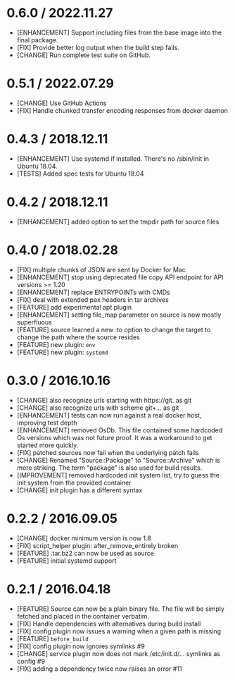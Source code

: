 # 0.6.0 / 2022.11.27
* [ENHANCEMENT] Support including files from the base image into the
  final package.
* [FIX] Provide better log output when the build step fails.
* [CHANGE] Run complete test suite on GitHub.

# 0.5.1 / 2022.07.29
* [CHANGE] Use GitHub Actions
* [FIX] Handle chunked transfer encoding responses from docker daemon

# 0.4.3 / 2018.12.11
* [ENHANCEMENT] Use systemd if installed. There's no /sbin/init in Ubuntu 18.04.
* [TESTS] Added spec tests for Ubuntu 18.04

# 0.4.2 / 2018.12.11
* [ENHANCEMENT] added option to set the tmpdir path for source files

# 0.4.0 / 2018.02.28
* [FIX] multiple chunks of JSON are sent by Docker for Mac
* [ENHANCEMENT] stop using deprecated file copy API endpoint for API versions >= 1.20
* [ENHANCEMENT] replace ENTRYPOINTs with CMDs
* [FIX] deal with extended pax headers in tar archives
* [FEATURE] add experimental apt plugin
* [ENHANCEMENT] setting file_map parameter on source is now mostly superfluous
* [FEATURE] source learned a new :to option to change the target to change the path where the source resides
* [FEATURE] new plugin: `env`
* [FEATURE] new plugin: `systemd`

# 0.3.0 / 2016.10.16

* [CHANGE] also recognize urls starting with https://git. as git
* [CHANGE] also recognize urls with scheme git+... as git
* [ENHANCEMENT] tests can now run against a real docker host, improving test depth
* [ENHANCEMENT] removed OsDb. This file contained some hardcoded Os versions which was not future proof. It was a workaround to get started more quickly.
* [FIX] patched sources now fail when the underlying patch fails
* [CHANGE] Renamed "Source::Package" to "Source::Archive" which is more striking. The term "package" is also used for build results.
* [IMPROVEMENT] removed hardcoded init system list, try to guess the init system from the provided container
* [CHANGE] init plugin has a different syntax

# 0.2.2 / 2016.09.05

* [CHANGE] docker minimum version is now 1.8
* [FIX] script_helper plugin: after_remove_entirely broken
* [FEATURE] .tar.bz2 can now be used as source
* [FEATURE] initial systemd support

# 0.2.1 / 2016.04.18

* [FEATURE] Source can now be a plain binary file. The file will be simply fetched and placed in the container verbatim.
* [FIX] Handle dependencies with alternatives during build install
* [FIX] config plugin now issues a warning when a given path is missing
* [FEATURE] `before_build`
* [FIX] config plugin now ignores symlinks #9
* [CHANGE] service plugin now does not mark /etc/init.d/... symlinks as config #9
* [FIX] adding a dependency twice now raises an error #11

